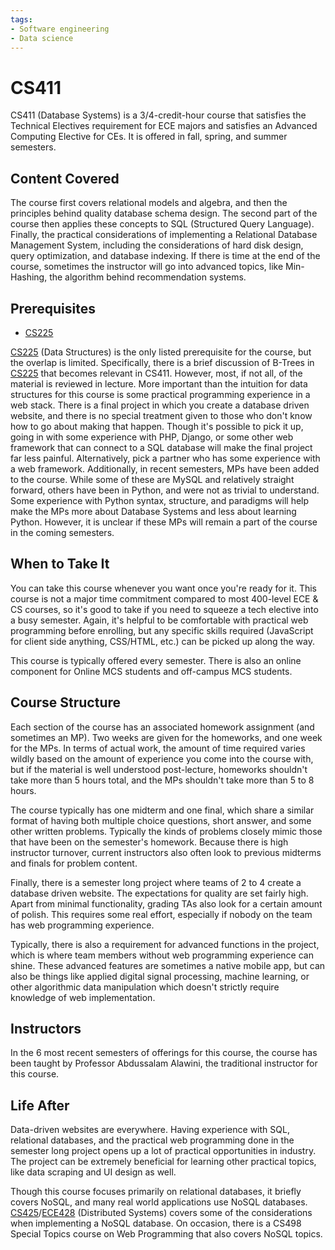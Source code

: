```yaml
---
tags:
- Software engineering
- Data science
---
```


# CS411

CS411 (Database Systems) is a 3/4-credit-hour course that satisfies the Technical Electives requirement for ECE majors and satisfies an Advanced Computing Elective for CEs. It is offered in fall, spring, and summer semesters.

## Content Covered

The course first covers relational models and algebra, and then the principles behind quality database schema design. The second part of the course then applies these concepts to SQL (Structured Query Language). Finally, the practical considerations of implementing a Relational Database Management System, including the considerations of hard disk design, query optimization, and database indexing. If there is time at the end of the course, sometimes the instructor will go into advanced topics, like Min-Hashing, the algorithm behind recommendation systems.

## Prerequisites

- [CS225](CS225.md)


[CS225](CS225.md) (Data Structures) is the only listed prerequisite for the course, but the overlap is limited. Specifically, there is a brief discussion of B-Trees in [CS225](CS225.md) that becomes relevant in CS411. However, most, if not all, of the material is reviewed in lecture. More important than the intuition for data structures for this course is some practical programming experience in a web stack. There is a final project in which you create a database driven website, and there is no special treatment given to those who don't know how to go about making that happen. Though it's possible to pick it up, going in with some experience with PHP, Django, or some other web framework that can connect to a SQL database will make the final project far less painful. Alternatively, pick a partner who has some experience with a web framework. Additionally, in recent semesters, MPs have been added to the course. While some of these are MySQL and relatively straight forward, others have been in Python, and were not as trivial to understand. Some experience with Python syntax, structure, and paradigms will help make the MPs more about Database Systems and less about learning Python. However, it is unclear if these MPs will remain a part of the course in the coming semesters.

## When to Take It

You can take this course whenever you want once you're ready for it. This course is not a major time commitment compared to most 400-level ECE & CS courses, so it's good to take if you need to squeeze a tech elective into a busy semester. Again, it's helpful to be comfortable with practical web programming before enrolling, but any specific skills required (JavaScript for client side anything, CSS/HTML, etc.) can be picked up along the way.

This course is typically offered every semester. There is also an online component for Online MCS students and off-campus MCS students.

## Course Structure

Each section of the course has an associated homework assignment (and sometimes an MP). Two weeks are given for the homeworks, and one week for the MPs. In terms of actual work, the amount of time required varies wildly based on the amount of experience you come into the course with, but if the material is well understood post-lecture, homeworks shouldn't take more than 5 hours total, and the MPs shouldn't take more than 5 to 8 hours.

The course typically has one midterm and one final, which share a similar format of having both multiple choice questions, short answer, and some other written problems. Typically the kinds of problems closely mimic those that have been on the semester's homework. Because there is high instructor turnover, current instructors also often look to previous midterms and finals for problem content.

Finally, there is a semester long project where teams of 2 to 4 create a database driven website. The expectations for quality are set fairly high. Apart from minimal functionality, grading TAs also look for a certain amount of polish. This requires some real effort, especially if nobody on the team has web programming experience.

Typically, there is also a requirement for advanced functions in the project, which is where team members without web programming experience can shine. These advanced features are sometimes a native mobile app, but can also be things like applied digital signal processing, machine learning, or other algorithmic data manipulation which doesn't strictly require knowledge of web implementation.


## Instructors

In the 6 most recent semesters of offerings for this course, the course has been taught by Professor Abdussalam Alawini, the traditional instructor for this course.

[comment]: # (## Course Tips)

## Life After

Data-driven websites are everywhere. Having experience with SQL, relational databases, and the practical web programming done in the semester long project opens up a lot of practical opportunities in industry. The project can be extremely beneficial for learning other practical topics, like data scraping and UI design as well.

Though this course focuses primarily on relational databases, it briefly covers NoSQL, and many real world applications use NoSQL databases. [CS425](CS425.md)/[ECE428](../ECE%20Course%20Offerings/ECE428.md) (Distributed Systems) covers some of the considerations when implementing a NoSQL database. On occasion, there is a CS498 Special Topics course on Web Programming that also covers NoSQL topics.

[comment]: # (## Infamous Topics)